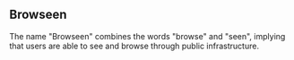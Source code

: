 ## Browseen
The name "Browseen" combines the words "browse" and "seen", implying that users are able to see and browse through public infrastructure.
